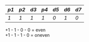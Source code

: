| *p1* | *p2* | *d3* | *p4* | *d5* | *d6* | *d7* |
|------|------|------|------|------|------|------|
|  *1* | *1*  |  *1* |  *1* |  *0* |  *1* |  *0* |

+1 - 1 - 0 - 0 = even  
+1 - 1 - 1 - 0 = oneven  